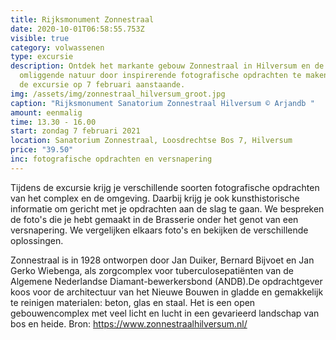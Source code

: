 ```yaml
---
title: Rijksmonument Zonnestraal
date: 2020-10-01T06:58:55.753Z
visible: true
category: volwassenen
type: excursie
description: Ontdek het markante gebouw Zonnestraal in Hilversum en de prachtige
  omliggende natuur door inspirerende fotografische opdrachten te maken tijdens
  de excursie op 7 februari aanstaande.
img: /assets/img/zonnestraal_hilversum_groot.jpg
caption: "Rijksmonument Sanatorium Zonnestraal Hilversum © Arjandb "
amount: eenmalig
time: 13.30 - 16.00
start: zondag 7 februari 2021
location: Sanatorium Zonnestraal, Loosdrechtse Bos 7, Hilversum
price: "39.50"
inc: fotografische opdrachten en versnapering
---
```

Tijdens de excursie krijg je verschillende soorten fotografische opdrachten van het complex en de omgeving. Daarbij krijg je ook kunsthistorische informatie om gericht met je opdrachten aan de slag te gaan. We bespreken de foto's die je hebt gemaakt in de Brasserie onder het genot van een versnapering. We vergelijken elkaars foto's en bekijken de verschillende oplossingen. 

Zonnestraal is in 1928 ontworpen door Jan Duiker, Bernard Bijvoet en Jan Gerko Wiebenga, als zorgcomplex voor tuberculosepatiënten van de Algemene Nederlandse Diamant-bewerkersbond (ANDB).De opdrachtgever koos voor de architectuur van het Nieuwe Bouwen in gladde en gemakkelijk te reinigen materialen: beton, glas en staal.  Het is een open gebouwencomplex met veel licht en lucht in een gevarieerd landschap van bos en heide.  Bron: <https://www.zonnestraalhilversum.nl/>